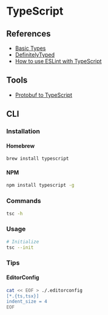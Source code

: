 # TypeScript

<!--
https://github.com/adotando-pet/monorepo/tree/840301e005f024892e9ce7dd6640525010308596

https://app.pluralsight.com/paths/skills/typescript-core-language
https://app.pluralsight.com/library/courses/typescript-compiler/table-of-contents

https://blog.logrocket.com/types-vs-interfaces-in-typescript/

https://www.linkedin.com/learning/typescript-essential-training/

https://www.linkedin.com/learning/learning-typescript-2/
https://www.linkedin.com/learning/typescript-object-oriented-programming/

https://www.linkedin.com/learning/typescript-upgrades-and-features/
https://www.linkedin.com/learning/typescript-for-node-js-developers/
-->

## References

- [Basic Types](https://www.typescriptlang.org/docs/handbook/basic-types.html)
- [DefinitelyTyped](https://definitelytyped.org/)
- [How to use ESLint with TypeScript](https://khalilstemmler.com/blogs/typescript/eslint-for-typescript/)

## Tools

- [Protobuf to TypeScript](https://geotho.github.io/protobuf-to-typescript/)

## CLI

### Installation

#### Homebrew

```sh
brew install typescript
```

#### NPM

```sh
npm install typescript -g
```

### Commands

```sh
tsc -h
```

### Usage

```sh
# Initialize
tsc --init
```

### Tips

#### EditorConfig

```sh
cat << EOF > ./.editorconfig
[*.{ts,tsx}]
indent_size = 4
EOF
```
